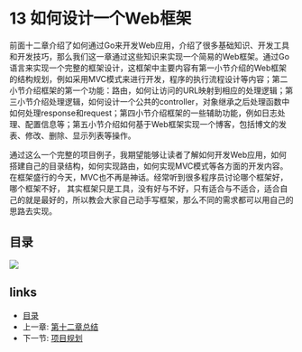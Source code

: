 # 13 如何设计一个Web框架

前面十二章介绍了如何通过Go来开发Web应用，介绍了很多基础知识、开发工具和开发技巧，那么我们这一章通过这些知识来实现一个简易的Web框架。通过Go语言来实现一个完整的框架设计，这框架中主要内容有第一小节介绍的Web框架的结构规划，例如采用MVC模式来进行开发，程序的执行流程设计等内容；第二小节介绍框架的第一个功能：路由，如何让访问的URL映射到相应的处理逻辑；第三小节介绍处理逻辑，如何设计一个公共的controller，对象继承之后处理函数中如何处理response和request；第四小节介绍框架的一些辅助功能，例如日志处理、配置信息等；第五小节介绍如何基于Web框架实现一个博客，包括博文的发表、修改、删除、显示列表等操作。

通过这么一个完整的项目例子，我期望能够让读者了解如何开发Web应用，如何搭建自己的目录结构，如何实现路由，如何实现MVC模式等各方面的开发内容。在框架盛行的今天，MVC也不再是神话。经常听到很多程序员讨论哪个框架好，哪个框架不好， 其实框架只是工具，没有好与不好，只有适合与不适合，适合自己的就是最好的，所以教会大家自己动手写框架，那么不同的需求都可以用自己的思路去实现。

## 目录

![](https://github.com/7th-heaven/build-web-application-with-golang/tree/606abd586a7270d0e48762cf0454ba0fac330698/zh/images/navi13.png?raw=true)

## links

* [目录](https://github.com/7th-heaven/build-web-application-with-golang/tree/606abd586a7270d0e48762cf0454ba0fac330698/zh/preface.md%3E)
* 上一章: [第十二章总结](https://github.com/7th-heaven/build-web-application-with-golang/tree/606abd586a7270d0e48762cf0454ba0fac330698/zh/12.5.md%3E)
* 下一节: [项目规划](https://github.com/7th-heaven/build-web-application-with-golang/tree/606abd586a7270d0e48762cf0454ba0fac330698/zh/13.1.md%3E)

